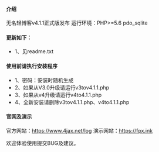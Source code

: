 #### 介绍

无名轻博客v4.1.1正式版发布
运行环境：PHP>=5.6 pdo_sqlite

#### 更新如下：

- 1、见readme.txt

#### 使用前请执行安装程序


- 1、密码：安装时随机生成
- 2、如果从V3.0升级请运行v3tov4.1.1.php
- 3、如果从v4升级请运行v4to4.1.1.php
- 4、全新安装请删除v3tov4.1.1.php、v4to4.1.1.php

#### 官网及演示

官方网站：https://www.4jax.net/log
演示网站：https://fpx.ink

欢迎体验使用提交BUG及建议。

